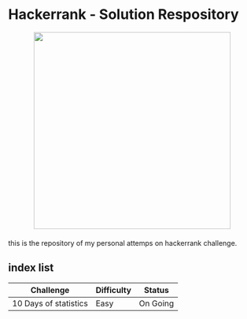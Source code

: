 # Hackerrank - Solution Respository

<div style='float: center; text-align: center; margin-bottom: 20px'>
  <a href='https://www.hackerrank.com/msgrubler' target="_blank">
  <img width="400px" src="https://blog.hackerrank.com/wp-content/uploads/2017/04/logo_HRwordmark2700x670_2-1.png" />
  </a>
</div>


this is the repository of my personal attemps on hackerrank challenge.


## index list 
| Challenge                 | Difficulty        | Status    |
|  -------                  | --------------    | -----     |
| 10 Days of statistics     |  Easy             | On Going  |

